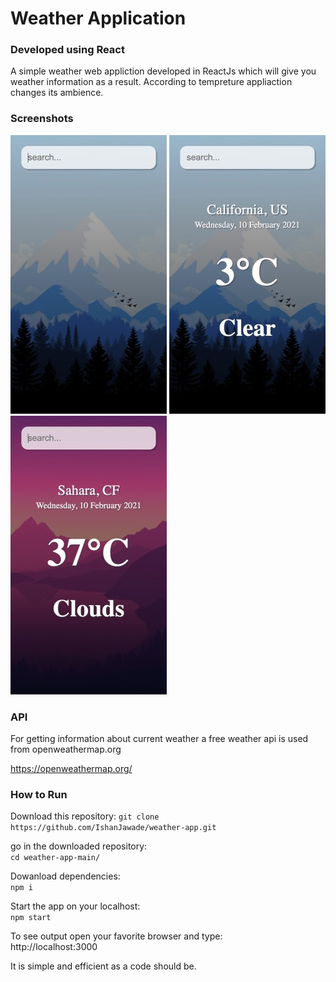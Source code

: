 # Weather Application

### Developed using React



A simple weather web appliction developed in ReactJs 
which will give you weather information as a result.
According to tempreture appliaction changes its ambience.


### Screenshots

![](Screenshots/Home-Screen.jpg)
![](Screenshots/Cold.jpg)
![](Screenshots/Warm.jpg)


### API 

For getting information about current weather a free 
weather api is used from openweathermap.org

https://openweathermap.org/

### How to Run 

Download this repository:
`git clone https://github.com/IshanJawade/weather-app.git`

go in the downloaded repository:\
`cd weather-app-main/`

Dowanload dependencies:\
`npm i `

Start the app on your localhost:\
`npm start`

To see output open your favorite browser and type:\
http://localhost:3000

It is simple and efficient as a code should be.

